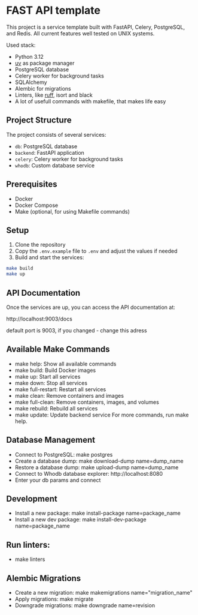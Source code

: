 # FAST API template

This project is a service template built with FastAPI, Celery, PostgreSQL, and Redis.
All current features well tested on UNIX systems.

Used stack:

- Python 3.12
- [uv](https://docs.astral.sh/uv/) as package manager
- PostgreSQL database
- Celery worker for background tasks
- SQLAlchemy
- Alembic for migrations
- Linters, like [ruff](https://docs.astral.sh/ruff/), isort and black
- A lot of usefull commands with makefile, that makes life easy

## Project Structure

The project consists of several services:

- `db`: PostgreSQL database
- `backend`: FastAPI application
- `celery`: Celery worker for background tasks
- `whodb`: Custom database service

## Prerequisites

- Docker
- Docker Compose
- Make (optional, for using Makefile commands)

## Setup

1. Clone the repository
2. Copy the `.env.example` file to `.env` and adjust the values if needed
3. Build and start the services:

```bash
make build
make up
```

## API Documentation

Once the services are up, you can access the API documentation at:

http://localhost:9003/docs

default port is 9003, if you changed - change this adress

## Available Make Commands

- make help: Show all available commands
- make build: Build Docker images
- make up: Start all services
- make down: Stop all services
- make full-restart: Restart all services
- make clean: Remove containers and images
- make full-clean: Remove containers, images, and volumes
- make rebuild: Rebuild all services
- make update: Update backend service
  For more commands, run make help.

## Database Management

- Connect to PostgreSQL: make postgres
- Create a database dump: make download-dump name=dump_name
- Restore a database dump: make upload-dump name=dump_name
- Connect to Whodb database explorer: http://localhost:8080
- Enter your db params and connect

## Development

- Install a new package: make install-package name=package_name
- Install a new dev package: make install-dev-package name=package_name

## Run linters:

- make linters

## Alembic Migrations

- Create a new migration: make makemigrations name="migration_name"
- Apply migrations: make migrate
- Downgrade migrations: make downgrade name=revision
